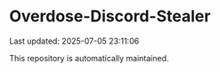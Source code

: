 # Overdose-Discord-Stealer

Last updated: 2025-07-05 23:11:06

This repository is automatically maintained.

